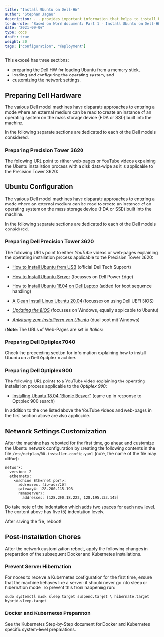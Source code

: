 ```yaml
---
title: "Install Ubuntu on Dell-HW"
author: "Stephan Jagau"
description: ... provides important information that helps to install Ubuntu on the Dell machines available in the ESSL-Lab.
to-do-note: "Based on Word document: Part 1 - Install Ubuntu on Dell-HW"
date: "2021-09-06"
type: docs
draft: true
weight: 30
tags: ["configuration", "deployment"]
---
```

This exposé has three sections:
* preparing the Dell HW for loading Ubuntu from a memory stick,
* loading and configuring the operating system, and
* customizing the network settings.
## Preparing Dell Hardware
The various Dell model machines have disparate approaches to entering a mode where an external medium can be read to create an instance of an operating system on the mass storage device (HDA or SSD) built into the machine.

In the following separate sections are dedicated to each of the Dell models considered.

### Preparing Precision Tower 3620
The following URL point to either web-pages or YouTube videos explaining the Ubuntu installation process with a disk data-wipe as it is applicable to the Precision Tower 3620:

## Ubuntu Configuration
The various Dell model machines have disparate approaches to entering a mode where an external medium can be read to create an instance of an operating system on the mass storage device (HDA or SSD) built into the machine.

In the following separate sections are dedicated to each of the Dell models considered.

### Preparing Dell Precision Tower 3620
The following URLs point to either _YouTube_ videos or web-pages explaining the operating installation process applicable to the Precision Tower 3620:

* [How to Install Ubuntu from USB](https://www.youtube.com/watch?v=RW9UWDOJjL4) (official Dell Tech Support)

* [How to Install Ubuntu Server](https://www.youtube.com/watch?v=0otNmOA2hWc) (focusses on Dell Power Edge)

* [How to Install Ubuntu 18.04 on Dell Laptop](https://www.youtube.com/watch?v=6p_2fRdExMs) (added for boot sequence handling)

* [A Clean Install Linux Ubuntu 20.04](https://www.youtube.com/watch?v=n8VwTYU0Mec) (focusses on using Dell UEFI BIOS)

* _[Updating the BIOS](https://dellwindowsreinstallationguide.com/uefi/updating-the-bios/)_ (focusses on Windows, equally applicable to Ubuntu)

* _[Anleitung zum Installieren von Ubuntu]()_ (dual boot mit Windows)

(**Note**: The URLs of Web-Pages are set in _Italics_)

### Preparing Dell Optiplex 7040
Check the preceeding section for information explaining how to install Ubuntu on a Dell Optiplex machine.

### Preparing Dell Optiplex 900
The following URL points to a YouTube video explaining the operating installation process applicable to the _Optiplex 900_:

* [Installing Ubuntu 18.04 "Bionic Beaver"](https://www.youtube.com/watch?v=KtOrBL2XIXs) (came up in response to Optiplex 900 search)

In addition to the one listed above the YouTube videos and web-pages in the first section above are also applicable.

## Network Settings Customization
After the machine has rebooted for the first time, go ahead and customize the Ubuntu network configuration by creating the following contents in the file `/etc/netplan/00-installer-config.yaml` (note, the name of the file may differ):
```
network:
  version: 2
  ethernets:
    <machine Ethernet port>:
      addresses: [ip-adr/26]
      gateway4: 128.200.135.193
      nameservers:
        addresses: [128.200.18.222, 128.195.133.145]
```

Do take note of the indentation which adds two spaces for each new level. The content above has five (5) indentation levels.

After saving the file, reboot!

## Post-Installation Chores
After the network customization reboot, apply the following changes in preparation of the subsequent Docker and Kubernetes installations.

### Prevent Server Hibernation
For nodes to receive a Kubernetes configuration for the first time, ensure that the machine behaves like a server: it should never go into sleep or hibernation mode.
To prevent this from happening run:

`sudo systemctl mask sleep.target suspend.target \ hibernate.target hybrid-sleep.target`

### Docker and Kubernetes Preparaton
See the Kubernetes Step-by-Step document for Docker and Kubernetes specific system-level preparations.